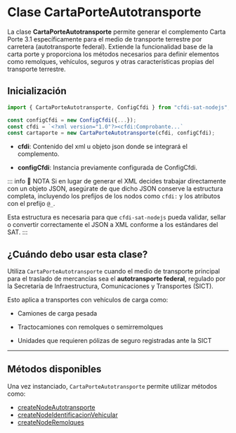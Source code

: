 # Clase CartaPorteAutotransporte

La clase **CartaPorteAutotransporte** permite generar el complemento Carta Porte 3.1 específicamente para el medio de transporte terrestre por carretera (autotransporte federal).
Extiende la funcionalidad base de la carta porte y proporciona los métodos necesarios para definir elementos como remolques, vehículos, seguros y otras características propias del transporte terrestre.

## Inicialización

```ts
import { CartaPorteAutotransporte, ConfigCfdi } from "cfdi-sat-nodejs";

const configCfdi = new ConfigCfdi({...});
const cfdi = `<?xml version="1.0"?><cfdi:Comprobante...`
const cartaporte = new CartaPorteAutotransporte(cfdi, configCfdi);
```

- **cfdi**: Contenido del xml u objeto json donde se integrará el complemento.

- **configCfdi**: Instancia previamente configurada de ConfigCfdi.

::: info 📝 NOTA
Si en lugar de generar el XML decides trabajar directamente con un objeto JSON, asegúrate de que dicho JSON conserve la estructura completa, incluyendo los prefijos de los nodos como `cfdi:` y los atributos con el prefijo `@_`.

Esta estructura es necesaria para que `cfdi-sat-nodejs` pueda validar, sellar o convertir correctamente el JSON a XML conforme a los estándares del SAT.
:::

## ¿Cuándo debo usar esta clase?

Utiliza `CartaPorteAutotransporte` cuando el medio de transporte principal para el traslado de mercancías sea el **autotransporte federal**, regulado por la Secretaría de Infraestructura, Comunicaciones y Transportes (SICT).

Esto aplica a transportes con vehículos de carga como:

- Camiones de carga pesada

- Tractocamiones con remolques o semirremolques

- Unidades que requieren pólizas de seguro registradas ante la SICT

---

## Métodos disponibles

Una vez instanciado, `CartaPorteAutotransporte` permite utilizar métodos como:

- [createNodeAutotransporte](./createNodeAutotransporte.md)
- [createNodeIdentificacionVehicular](./createNodeIdentificacionVehicular.md)
- [createNodeRemolques](./createNodeRemolques.md)
